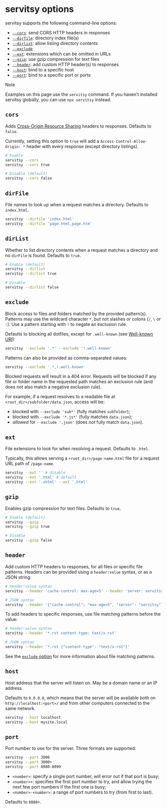 # servitsy options

servitsy supports the following command-line options:

- [`--cors`](#cors): send CORS HTTP headers in responses
- [`--dirfile`](#dirfile): directory index file(s)
- [`--dirlist`](#dirlist): allow listing directory contents
- [`--exclude`](#exclude)
- [`--ext`](#ext): extensions which can be omitted in URLs
- [`--gzip`](#gzip): use gzip compression for text files
- [`--header`](#header): add custom HTTP header(s) to responses
- [`--host`](#host): bind to a specific host
- [`--port`](#port): bind to a specific port or ports

> [!NOTE]  
> Examples on this page use the `servitsy` command. If you haven't installed servitsy globally, you can use `npx servitsy` instead.

## `cors`

Adds [Cross-Origin Resource Sharing](https://developer.mozilla.org/en-US/docs/Web/HTTP/CORS) headers to responses. Defaults to `false`.

Currently, setting this option to `true` will add a `Access-Control-Allow-Origin: *` header with every response (except directory listings).

```sh
# Enable
servitsy --cors
servitsy --cors true

# Disable (default)
servitsy --cors false
```

## `dirFile`

File names to look up when a request matches a directory. Defaults to `index.html`.

```sh
servitsy --dirfile 'index.html'
servitsy --dirfile 'page.html,page.htm'
```

## `dirList`

Whether to list directory contents when a request matches a directory and no `dirFile` is found. Defaults to `true`.

```sh
# Enable (default)
servitsy --dirlist
servitsy --dirlist true

# Disable
servitsy --dirlist false
```

## `exclude`

Block access to files and folders matched by the provided pattern(s). Patterns may use the wildcard character `*`, but not slashes or colons (`/`, `\` or `:`). Use a pattern starting with `!` to negate an exclusion rule.

Defaults to blocking all dotfiles, except for `.well-known` (see [Well-known URI](https://en.wikipedia.org/wiki/Well-known_URI)):

```sh
servitsy --exclude '.*' --exclude '!.well-known'
```

Patterns can also be provided as comma-separated values:

```sh
servitsy --exclude '.*,!.well-known'
```

Blocked requests will result in a 404 error. Requests will be blocked if any file or folder name in the requested path matches an exclusion rule (and does not also match a negative exclusion rule).

For example, if a request resolves to a readable file at `<root_dir>/subfolder/data.json`, access will be:

- blocked with `--exclude 'sub*'` (fully matches `subfolder`);
- blocked with `--exclude '*.js*'` (fully matches `data.json`);
- _allowed_ for `--exclude '.json'` (does _not_ fully match `data.json`).

## `ext`

File extensions to look for when resolving a request. Defaults to `.html`.

Typically, this allows serving a `<root_dir>/page-name.html` file for a request URL path of `/page-name`.

```sh
servitsy --ext '' # disable
servitsy --ext '.html' # default
servitsy --ext '.xhtml' --ext '.html'
```

## `gzip`

Enables gzip compression for text files. Defaults to `true`.

```sh
# Enable (default)
servitsy --gzip
servitsy --gzip true

# Disable
servitsy --gzip false
```

## `header`

Add custom HTTP headers to responses, for all files or specific file patterns. Headers can be provided using a `header:value` syntax, or as a JSON string:

```sh
# header:value syntax
servitsy --header 'cache-control: max-age=5' --header 'server: servitsy'

# JSON syntax
servitsy --header '{"cache-control": "max-age=5", "server": "servitsy"}'
```

To add headers to specific responses, use file matching patterns before the value:

```sh
# header:value syntax
servitsy --header '*.rst content-type: text/x-rst'

# JSON syntax
servitsy --header '*.rst {"content-type": "text/x-rst"}'
```

See the [`exclude` option](#exclude) for more information about file matching patterns.

## `host`

Host address that the server will listen on. May be a domain name or an IP address.

Defaults to `0.0.0.0`, which means that the server will be available both on `http://localhost:<port>/` and from other computers connected to the same network.

```sh
servitsy --host localhost
servitsy --host mysite.local
```

## `port`

Port number to use for the server. Three formats are supported:

```sh
servitsy --port 3000
servitsy --port 3000+
servitsy --port 8080-8099
```

- `<number>`: specify a single port number, will error out if that port is busy;
- `<number>+`: specifies the first port number to try, and allow trying the next few port numbers if the first one is busy;
- `<number>-<number>`: a range of port numbers to try (from first to last).

Defaults to `8080+`.

